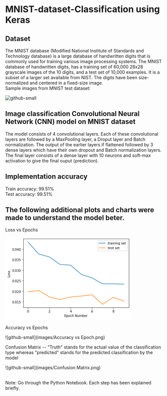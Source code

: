 # MNIST-dataset-Classification using Keras
## Dataset
The MNIST database (Modified National Institute of Standards and Technology database) is a large database of handwritten digits that is commonly used for training various image processing systems.
The MNIST database of handwritten digits, has a training set of 60,000 28x28 grayscale images of the 10 digits, and a test set of 10,000 examples. It is a subset of a larger set available from NIST. The digits have been size-normalized and centered in a fixed-size image.<br/>
Sample images from MNIST test dataset:<br/>

![github-small](https://upload.wikimedia.org/wikipedia/commons/2/27/MnistExamples.png)

## Image classification Convolutional Neural Network (CNN) model on MNIST dataset
The model consists of 4 convolutional layers. Each of these convolutional layers are followed by a MaxPooling layer, a Droput layer and Batch normalization. The output of the earlier layers if flattened followed by 3 dense layers which have their own dropout and Batch normalization layers. The final layer consists of a dense layer with 10 neurons and soft-max activation to give the final ouput (prediction).

## Implementation accuracy
Train accuracy: 99.51%<br/>
Test accuracy: 99.51%<br/>

## The following additional plots and charts were made to understand the model beter.
Loss vs Epochs

![github-small](images/Loss_vs_epoch.png)

Accuracy vs Epochs

![github-small](images/Accuracy vs Epoch.png)

Confusion Matrix -- "Truth" stands for the actual value of the classification type whereas "predicted" stands for the predicted classification by the model


![github-small](images/Confusion Matrix.png)

<br>
Note: Go through the Python Notebook. Each step has been explained briefly.
